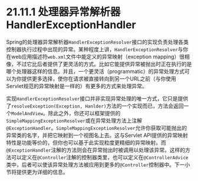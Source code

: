 # 21.11.1 处理器异常解析器HandlerExceptionHandler

Spring的处理器异常解析器`HandlerExceptionResolver`接口的实现负责处理各类控制器执行过程中出现的异常。某种程度上讲，`HandlerExceptionResolver`与你在web应用描述符`web.xml`文件中能定义的异常映射（exception mapping）很相像，不过它比后者提供了更灵活的方式。比如它能提供异常被抛出时正在执行的是哪个处理器这样的信息。并且，一个更灵活（programmatic）的异常处理方式可以为你提供更多选择，使你在请求被直接转向到另一个URL之前（与你使用Servlet规范的异常映射是一样的）有更多的方式来处理异常。

实现`HandlerExceptionResolver`接口并非实现异常处理的唯一方式，它只是提供了`resolveException(Exception, Hanlder)`方法的一个实现而已，方法会返回一个`ModelAndView`。除此之外，你还可以框架提供的`SimpleMappingExceptionResolver`或在异常处理方法上注解`@ExceptionHandler`。`SimpleMappingExceptionResolver`允许你获取可能抛出的异常类的名字，并把它映射到一个视图名上去。这与Servlet API提供的异常映射特性是功能等价的，但你也可以基于此实现粒度更精细的异常映射。而`@ExceptionHandler`注解的方法则会在异常抛出时被调用以处理该异常。这样的方法可以定义在`@Controller`注解的控制器类里，也可以定义在`@ControllerAdvice`类中，后者可以使该异常处理方法被应用到更多的`@Controller`控制器中。下一小节将提供更为详细的信息。
